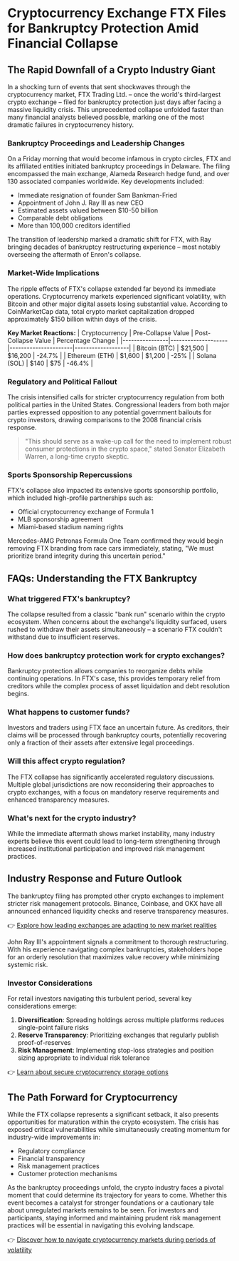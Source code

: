 # Cryptocurrency Exchange FTX Files for Bankruptcy Protection Amid Financial Collapse

## The Rapid Downfall of a Crypto Industry Giant

In a shocking turn of events that sent shockwaves through the cryptocurrency market, FTX Trading Ltd. – once the world's third-largest crypto exchange – filed for bankruptcy protection just days after facing a massive liquidity crisis. This unprecedented collapse unfolded faster than many financial analysts believed possible, marking one of the most dramatic failures in cryptocurrency history.

### Bankruptcy Proceedings and Leadership Changes

On a Friday morning that would become infamous in crypto circles, FTX and its affiliated entities initiated bankruptcy proceedings in Delaware. The filing encompassed the main exchange, Alameda Research hedge fund, and over 130 associated companies worldwide. Key developments included:

- Immediate resignation of founder Sam Bankman-Fried
- Appointment of John J. Ray III as new CEO
- Estimated assets valued between $10-50 billion
- Comparable debt obligations
- More than 100,000 creditors identified

The transition of leadership marked a dramatic shift for FTX, with Ray bringing decades of bankruptcy restructuring experience – most notably overseeing the aftermath of Enron's collapse.

### Market-Wide Implications

The ripple effects of FTX's collapse extended far beyond its immediate operations. Cryptocurrency markets experienced significant volatility, with Bitcoin and other major digital assets losing substantial value. According to CoinMarketCap data, total crypto market capitalization dropped approximately $150 billion within days of the crisis.

**Key Market Reactions:**
| Cryptocurrency | Pre-Collapse Value | Post-Collapse Value | Percentage Change |
|----------------|--------------------|----------------------|-------------------|
| Bitcoin (BTC)  | $21,500           | $16,200             | -24.7%            |
| Ethereum (ETH) | $1,600            | $1,200               | -25%              |
| Solana (SOL)   | $140              | $75                  | -46.4%            |

### Regulatory and Political Fallout

The crisis intensified calls for stricter cryptocurrency regulation from both political parties in the United States. Congressional leaders from both major parties expressed opposition to any potential government bailouts for crypto investors, drawing comparisons to the 2008 financial crisis response.

> "This should serve as a wake-up call for the need to implement robust consumer protections in the crypto space," stated Senator Elizabeth Warren, a long-time crypto skeptic.

### Sports Sponsorship Repercussions

FTX's collapse also impacted its extensive sports sponsorship portfolio, which included high-profile partnerships such as:

- Official cryptocurrency exchange of Formula 1
- MLB sponsorship agreement
- Miami-based stadium naming rights

Mercedes-AMG Petronas Formula One Team confirmed they would begin removing FTX branding from race cars immediately, stating, "We must prioritize brand integrity during this uncertain period."

## FAQs: Understanding the FTX Bankruptcy

### What triggered FTX's bankruptcy?

The collapse resulted from a classic "bank run" scenario within the crypto ecosystem. When concerns about the exchange's liquidity surfaced, users rushed to withdraw their assets simultaneously – a scenario FTX couldn't withstand due to insufficient reserves.

### How does bankruptcy protection work for crypto exchanges?

Bankruptcy protection allows companies to reorganize debts while continuing operations. In FTX's case, this provides temporary relief from creditors while the complex process of asset liquidation and debt resolution begins.

### What happens to customer funds?

Investors and traders using FTX face an uncertain future. As creditors, their claims will be processed through bankruptcy courts, potentially recovering only a fraction of their assets after extensive legal proceedings.

### Will this affect crypto regulation?

The FTX collapse has significantly accelerated regulatory discussions. Multiple global jurisdictions are now reconsidering their approaches to crypto exchanges, with a focus on mandatory reserve requirements and enhanced transparency measures.

### What's next for the crypto industry?

While the immediate aftermath shows market instability, many industry experts believe this event could lead to long-term strengthening through increased institutional participation and improved risk management practices.

## Industry Response and Future Outlook

The bankruptcy filing has prompted other crypto exchanges to implement stricter risk management protocols. Binance, Coinbase, and OKX have all announced enhanced liquidity checks and reserve transparency measures.

👉 [Explore how leading exchanges are adapting to new market realities](https://bit.ly/okx-bonus)

John Ray III's appointment signals a commitment to thorough restructuring. With his experience navigating complex bankruptcies, stakeholders hope for an orderly resolution that maximizes value recovery while minimizing systemic risk.

### Investor Considerations

For retail investors navigating this turbulent period, several key considerations emerge:

1. **Diversification**: Spreading holdings across multiple platforms reduces single-point failure risks
2. **Reserve Transparency**: Prioritizing exchanges that regularly publish proof-of-reserves
3. **Risk Management**: Implementing stop-loss strategies and position sizing appropriate to individual risk tolerance

👉 [Learn about secure cryptocurrency storage options](https://bit.ly/okx-bonus)

## The Path Forward for Cryptocurrency

While the FTX collapse represents a significant setback, it also presents opportunities for maturation within the crypto ecosystem. The crisis has exposed critical vulnerabilities while simultaneously creating momentum for industry-wide improvements in:

- Regulatory compliance
- Financial transparency
- Risk management practices
- Customer protection mechanisms

As the bankruptcy proceedings unfold, the crypto industry faces a pivotal moment that could determine its trajectory for years to come. Whether this event becomes a catalyst for stronger foundations or a cautionary tale about unregulated markets remains to be seen. For investors and participants, staying informed and maintaining prudent risk management practices will be essential in navigating this evolving landscape.

👉 [Discover how to navigate cryptocurrency markets during periods of volatility](https://bit.ly/okx-bonus)